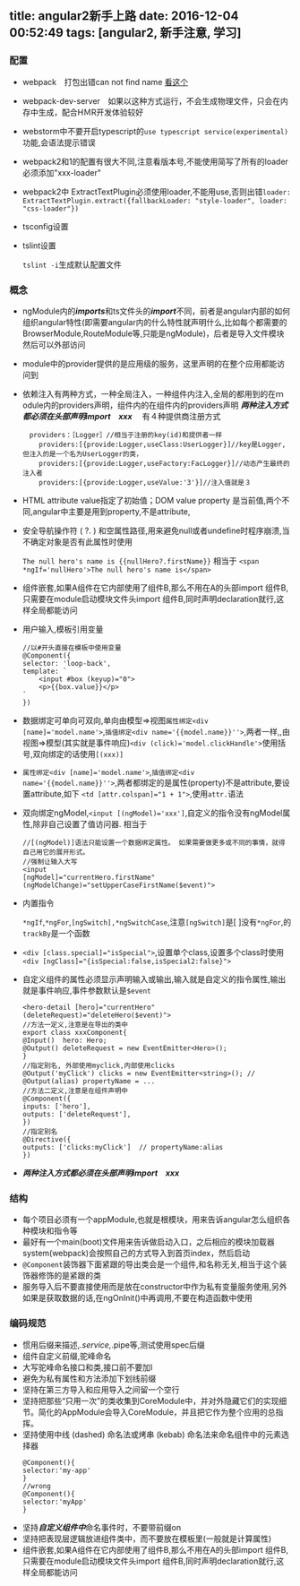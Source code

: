 title: angular2新手上路
date: 2016-12-04 00:52:49
tags: [angular2, 新手注意, 学习]
---

### 配置
- webpack　打包出错can not find name [看这个](http://stackoverflow.com/questions/33332394/angular-2-typescript-cant-find-names)
- webpack-dev-server　如果以这种方式运行，不会生成物理文件，只会在内存中生成，配合HＭR开发体验较好
- webstorm中不要开启typescript的`use typescript service(experimental)`功能,会语法提示错误
- webpack2和1的配置有很大不同,注意看版本号,不能使用简写了所有的loader必须添加"xxx-loader"
- webpack2中 ExtractTextPlugin必须使用loader,不能用use,否则出错`loader: ExtractTextPlugin.extract({fallbackLoader: "style-loader", loader: "css-loader"})`
- tsconfig设置


- tslint设置
	
	`tslint -i`生成默认配置文件
	
### 概念
- ngModule内的***imports***和ts文件头的***import***不同，前者是angular内部的如何组织angular特性(即需要angular内的什么特性就声明什么,比如每个都需要的BrowserModule,RouteModule等,只能是ngModule)，后者是导入文件模块然后可以外部访问
- module中的provider提供的是应用级的服务，这里声明的在整个应用都能访问到
- 依赖注入有两种方式，一种全局注入，一种组件内注入,全局的都用到的在ｍodule内的providers声明，组件内的在组件内的providers声明
***两种注入方式都必须在头部声明import　xxx***
　有４种提供商注册方式    
	```
	　providers：［Logger］//相当于注册的key(id)和提供者一样
        providers:[{provide:Logger,useClass:UserLogger}]//key是Logger,但注入的是一个名为UserLogger的类，
        providers:[{provide:Logger,useFactory:FacLogger}]//动态产生最终的注入者
        providers:[{provide:Logger,useValue:'3'}]//注入值就是３

	```
- HTML attribute value指定了初始值；DOM value property 是当前值,两个不同,angular中主要是用到property,不是attribute,
- 安全导航操作符 ( ?. ) 和空属性路径,用来避免null或者undefine时程序崩溃,当不确定对象是否有此属性时使用

   	`The null hero's name is {{nullHero?.firstName}}`
   相当于
   	`<span *ngIf='nullHero'>The null hero's name is</span>`
- 组件嵌套,如果A组件在它内部使用了组件B,那么不用在A的头部import 组件B,只需要在module启动模块文件头import 组件B,同时声明declaration就行,这样全局都能访问
- 用户输入,模板引用变量
	```
	//以#开头直接在模板中使用变量
	@Component({
  	selector: 'loop-back',
  	template: `
    	<input #box (keyup)="0">
    	<p>{{box.value}}</p>
  	`
	})
	```
- 数据绑定可单向可双向,单向由模型=>视图`属性绑定<div [name]='model.name'>`,`插值绑定<div name='{{model.name}}''>`,两者一样,,由视图=>模型(其实就是事件响应)`<div (click)='model.clickHandle'>`使用括号,双向绑定的话使用`[(xxx)]`
- `属性绑定<div [name]='model.name'>`,`插值绑定<div name='{{model.name}}''>`,两者都绑定的是属性(property)不是attribute,要设置attribute,如下
`<td [attr.colspan]="1 + 1">`,使用`attr.`语法
- 双向绑定ngModel,`<input [(ngModel)='xxx']`,自定义的指令没有ngModel属性,除非自己设置了值访问器.
相当于

	```
	//[(ngModel)]语法只能设置一个数据绑定属性。 如果需要做更多或不同的事情，就得自己用它的展开形式。
	//强制让输入大写
	<input
  	[ngModel]="currentHero.firstName"
  	(ngModelChange)="setUpperCaseFirstName($event)">
	```
- 内置指令
  
  `*ngIf`,`*ngFor`,`[ngSwitch],*ngSwitchCase`,注意`[ngSwitch]`是[ ]没有`*ngFor`,的`trackBy`是一个函数
- `<div [class.special]="isSpecial">`,设置单个class,设置多个class时使用`<div [ngClass]="{isSpecial:false,isSpecial2:false}">`
- 自定义组件的属性必须显示声明输入或输出,输入就是自定义的指令属性,输出就是事件响应,事件参数默认是`$event`

	```
	<hero-detail [hero]="currentHero" (deleteRequest)="deleteHero($event)">
	//方法一定义,注意是在导出的类中
	export class xxxComponent{
	@Input()  hero: Hero;
	@Output() deleteRequest = new EventEmitter<Hero>();
	}
	//指定别名,	外部使用myclick,内部使用clicks
	@Output('myClick') clicks = new EventEmitter<string>(); //  @Output(alias) propertyName = ...
	//方法二定义,注意是在组件声明中
	@Component({
  	inputs: ['hero'],
  	outputs: ['deleteRequest'],
	})
	//指定别名
	@Directive({
  	outputs: ['clicks:myClick']  // propertyName:alias
	})

	```
- ***两种注入方式都必须在头部声明import　xxx***

### 结构
-   每个项目必须有一个appModule,也就是根模块，用来告诉angular怎么组织各种模块和指令等
-   最好有一个main(boot)文件用来告诉做启动入口，之后相应的模块加载器system(webpack)会按照自己的方式导入到首页index，然后启动
-   `@Component`装饰器下面紧跟的导出类会是一个组件,和名称无关,相当于这个装饰器修饰的是紧跟的类
-    服务导入后不要直接使用而是放在constructor中作为私有变量服务使用,另外如果是获取数据的话,在ngOnInit()中再调用,不要在构造函数中使用

### 编码规范
- 惯用后缀来描述,*.service,*.pipe等,测试使用spec后缀
- 组件自定义前缀,驼峰命名
- 大写驼峰命名接口和类,接口前不要加I
- 避免为私有属性和方法添加下划线前缀
- 坚持在第三方导入和应用导入之间留一个空行
- 坚持把那些“只用一次”的类收集到CoreModule中，并对外隐藏它们的实现细节。简化的AppModule会导入CoreModule，并且把它作为整个应用的总指挥。
- 坚持使用中线 (dashed) 命名法或烤串 (kebab) 命名法来命名组件中的元素选择器
	```
	@Component(){
	selector:'my-app'
	}
	//wrong
	@Component(){
	selector:'myApp'
	}
	```
- 坚持***自定义组件中***命名事件时，不要带前缀on
- 坚持把表现层逻辑放进组件类中，而不要放在模板里(一般就是计算属性)
- 组件嵌套,如果A组件在它内部使用了组件B,那么不用在A的头部import 组件B,只需要在module启动模块文件头import 组件B,同时声明declaration就行,这样全局都能访问

